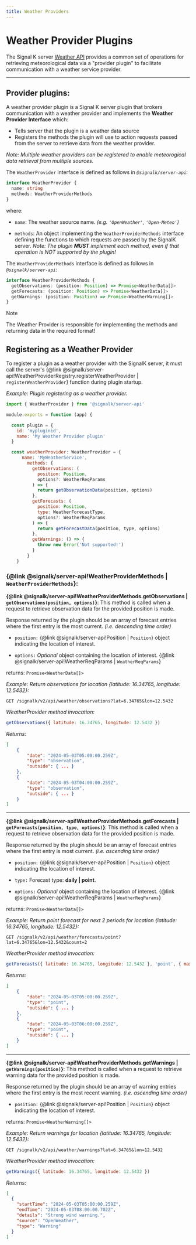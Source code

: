 ```yaml
---
title: Weather Providers
---
```


# Weather Provider Plugins

The Signal K server [Weather API](../rest-api/weather_api.md) provides a common set of operations for retrieving meteorological data via a "provider plugin" to facilitate communication with a weather service provider.

---

## Provider plugins:

A weather provider plugin is a Signal K server plugin that brokers communication with a weather provider and implements the **Weather Provider Interface** which:

- Tells server that the plugin is a weather data source
- Registers the methods the plugin will use to action requests passed from the server to retrieve data from the weather provider.

_Note: Multiple weather providers can be registered to enable meteorogical data retrieval from multiple sources._

The `WeatherProvider` interface is defined as follows in _`@signalk/server-api`_:

```typescript
interface WeatherProvider {
  name: string
  methods: WeatherProviderMethods
}
```

where:

- `name`: The weather ssource name. _(e.g. `'OpenWeather'`, `'Open-Meteo'`)_

- `methods`: An object implementing the `WeatherProviderMethods` interface defining the functions to which requests are passed by the SignalK server. _Note: The plugin **MUST** implement each method, even if that operation is NOT supported by the plugin!_

The `WeatherProviderMethods` interface is defined as follows in _`@signalk/server-api`_:

```typescript
interface WeatherProviderMethods {
  getObservations: (position: Position) => Promise<WeatherData[]>
  getForecasts: (position: Position) => Promise<WeatherData[]>
  getWarnings: (position: Position) => Promise<WeatherWarning[]>
}
```

> [!NOTE]
> The Weather Provider is responsible for implementing the methods and returning data in the required format!

## Registering as a Weather Provider

To register a plugin as a weather provider with the SignalK server, it must call the server's {@link @signalk/server-api!WeatherProviderRegistry.registerWeatherProvider | `registerWeatherProvider`} function during plugin startup.

_Example: Plugin registering as a weather provider._

```javascript
import { WeatherProvider } from '@signalk/server-api'

module.exports = function (app) {

  const plugin = {
    id: 'mypluginid',
    name: 'My Weather Provider plugin'
  }

  const weatherProvider: WeatherProvider = {
      name: 'MyWeatherService',
        methods: {
          getObservations: (
            position: Position, 
            options?: WeatherReqParams
          ) => {
            return getObservationData(position, options)
          },
          getForecasts: (
            position: Position, 
            type: WeatherForecastType,
            options?: WeatherReqParams
          ) => {
            return getForecastData(position, type, options)
          },
          getWarnings: () => {
            throw new Error('Not supported!')
          }
        }
    }
```

### {@link @signalk/server-api!WeatherProviderMethods | `WeatherProviderMethods`}:

**{@link @signalk/server-api!WeatherProviderMethods.getObservations | `getObservations(position, options)`}**: This method is called when a request to retrieve observation data for the provided position is made.

Response returned by the plugin should be an array of forecast entries where the first entry is the most current. _(i.e. descending time order)_

- `position:` {@link @signalk/server-api!Position | `Position`} object indicating the location of interest.

- `options:` _Optional_ object containing the location of interest. {@link @signalk/server-api!WeatherReqParams | `WeatherReqParams`}

returns: `Promise<WeatherData[]>`

_Example: Return observations for location {latitude: 16.34765, longitude: 12.5432}:_

```
GET /signalk/v2/api/weather/observations?lat=6.34765&lon=12.5432
```

_WeatherProvider method invocation:_

```javascript
getObservations({ latitude: 16.34765, longitude: 12.5432 })
```

_Returns:_

```JSON
[
    {
        "date": "2024-05-03T05:00:00.259Z",
        "type": "observation",
        "outside": { ... }
    },
    {
        "date": "2024-05-03T04:00:00.259Z",
        "type": "observation",
        "outside": { ... }
    }
]
```

---

**{@link @signalk/server-api!WeatherProviderMethods.getForecasts | `getForecasts(position, type, options)`}**: This method is called when a request to retrieve observation data for the provided position is made.

Response returned by the plugin should be an array of forecast entries where the first entry is most current. _(i.e. ascending time order)_

- `position:` {@link @signalk/server-api!Position | `Position`} object indicating the location of interest.

- `type:` Forecast type: **daily | point**. 

- `options:` _Optional_ object containing the location of interest. {@link @signalk/server-api!WeatherReqParams | `WeatherReqParams`}

returns: `Promise<WeatherData[]>`

_Example: Return point forecast for next 2 periods for location {latitude: 16.34765, longitude: 12.5432}:_

```
GET /signalk/v2/api/weather/forecasts/point?lat=6.34765&lon=12.5432&count=2
```

_WeatherProvider method invocation:_

```javascript
getForecasts({ latitude: 16.34765, longitude: 12.5432 }, 'point', { maxCount: 2 })
```

_Returns:_

```JSON
[
    {
        "date": "2024-05-03T05:00:00.259Z",
        "type": "point",
        "outside": { ... }
    },
    {
        "date": "2024-05-03T06:00:00.259Z",
        "type": "point",
        "outside": { ... }
    }
]
```

---

**{@link @signalk/server-api!WeatherProviderMethods.getWarnings | `getWarnings(position)`}**: This method is called when a request to retrieve warning data for the provided position is made.

Response returned by the plugin should be an array of warning entries where the first entry is the most recent warning. _(i.e. ascending time order)_

- `position:` {@link @signalk/server-api!Position | `Position`} object indicating the location of interest.

returns: `Promise<WeatherWarning[]>`

_Example: Return warnings for location {latitude: 16.34765, longitude: 12.5432}:_

```
GET /signalk/v2/api/weather/warnings?lat=6.34765&lon=12.5432
```

_WeatherProvider method invocation:_

```javascript
getWarnings({ latitude: 16.34765, longitude: 12.5432 })
```

_Returns:_

```JSON
[
  {
    "startTime": "2024-05-03T05:00:00.259Z",
    "endTime": "2024-05-03T08:00:00.702Z",
    "details": "Strong wind warning.",
    "source": "OpenWeather",
    "type": "Warning"
  }
]
```
